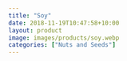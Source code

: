 ```yaml
---
title: "Soy"
date: 2018-11-19T10:47:58+10:00
layout: product
image: images/products/soy.webp
categories: ["Nuts and Seeds"]
---
```

